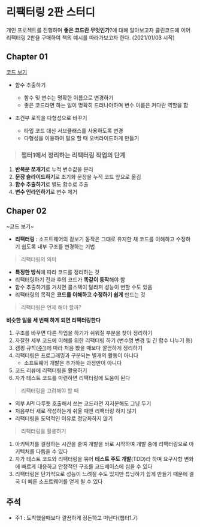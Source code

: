 <!-- Heading -->

# 리팩터링 2판 스터디

<!-- Line -->

개인 프로젝트를 진행하며 **좋은 코드란 무엇인가**?에 대해 알아보고자 클린코드에 이어 리팩터링 2판을 구매하여 책의 예시를 따라가보고자 한다. (2021/01/03 시작)

## Chapter 01
[코드 보기](https://github.com/harrykim14/Refactoring-2nd-Edition/blob/master/Chapter01/01-3.%20logic%20wt%20class.js)
* 함수 추출하기 
    - 함수 및 변수는 명확한 이름으로 변경하기
    - 좋은 코드라면 하는 일이 명확히 드러나야하며 변수 이름은 커다란 역할을 함

* 조건부 로직을 다형성으로 바꾸기
    - 타입 코드 대신 서브클래스를 사용하도록 변경
    - 다형성을 이용하여 필요 할 때 오버라이드하게 만들기

> ### 챕터1에서 정리하는 리팩터링 작업의 단계
1. **반복문 쪼개기**로 누적 변수값을 분리
2. **문장 슬라이드하기**로 초기화 문장을 누적 코드 앞으로 옮김
3. **함수 추출하기**로 별도 함수로 추출
4. **변수 인라인하기**로 변수 제거


## Chaper 02
~코드 보기~
* **리팩터링** : 소프트웨어의 겉보기 동작은 그대로 유지한 채 코드를 이해하고 수정하기 쉽도록 내부 구조를 변경하는 기법

> 리팩터링의 의미
* **특정한 방식**에 따라 코드를 정리하는 것
* 리팩터링하기 전과 후의 코드가 **똑같이 동작**해야 함
* 함수 추출하기를 거치면 콜스택이 달라져 성능이 변할 수도 있음
* 리팩터링의 목적은 **코드를 이해하고 수정하기 쉽게** 만드는 것

> 리팩터링은 언제 해야 할까?

**비슷한 일을 세 번째 하게 되면 리팩터링한다**

1. 구조를 바꾸면 다른 작업을 하기가 쉬워질 부분을 찾아 정리하기
2. 자잘한 세부 코드에 이해를 위한 리팩터링 하기 (변수명 변경 및 긴 함수 나누기 등)
3. 캠핑 규칙([주1](#주석))에 따라 처음 봤을 때보다 깔끔하게 정리하기
4. 리팩터링은 프로그래밍과 구분되는 별개의 활동이 아니다
    * 소프트웨어 개발은 추가하는 과정만이 아니다
5. 코드 리뷰에 리팩터링을 활용하기
6. 자가 테스트 코드를 마련하면 리팩터링에 도움이 된다

> 리팩터링을 고려해야 할 때
* 외부 API 다루듯 호출해서 쓰는 코드라면 지저분해도 그냥 두기
* 처음부터 새로 작성하는게 쉬울 때엔 리팩터링 하지 않기
* 리팩터링을 도덕적인 이유로 정당화하지 않기

> 리팩터링을 활용하기
1. 아키텍처를 결정하는 시간을 줄여 개발을 바로 시작하여 개발 중에 리팩터링으로 아키텍처를 다듬을 수 있다
2. 자가 테스트 코드와 리팩터링을 묶어 **테스트 주도 개발**(TDD)라 하며 요구사항 변화에 빠르게 대응하고 안정적인 구조를 코드베이스에 심을 수 있다
3. 리팩터링은 단기적으로 성능이 느려질 수도 있지만 튜닝하기 쉽게 만들기 때문에 결국 더 빠른 소프트웨어를 얻게 될 수 있다


## 주석
* 주1 : 도착했을때보다 깔끔하게 정돈하고 떠난다(챕터1.7)

